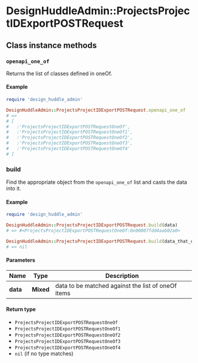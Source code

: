 # DesignHuddleAdmin::ProjectsProjectIDExportPOSTRequest

## Class instance methods

### `openapi_one_of`

Returns the list of classes defined in oneOf.

#### Example

```ruby
require 'design_huddle_admin'

DesignHuddleAdmin::ProjectsProjectIDExportPOSTRequest.openapi_one_of
# =>
# [
#   :'ProjectsProjectIDExportPOSTRequestOneOf',
#   :'ProjectsProjectIDExportPOSTRequestOneOf1',
#   :'ProjectsProjectIDExportPOSTRequestOneOf2',
#   :'ProjectsProjectIDExportPOSTRequestOneOf3',
#   :'ProjectsProjectIDExportPOSTRequestOneOf4'
# ]
```

### build

Find the appropriate object from the `openapi_one_of` list and casts the data into it.

#### Example

```ruby
require 'design_huddle_admin'

DesignHuddleAdmin::ProjectsProjectIDExportPOSTRequest.build(data)
# => #<ProjectsProjectIDExportPOSTRequestOneOf:0x00007fdd4aab02a0>

DesignHuddleAdmin::ProjectsProjectIDExportPOSTRequest.build(data_that_doesnt_match)
# => nil
```

#### Parameters

| Name | Type | Description |
| ---- | ---- | ----------- |
| **data** | **Mixed** | data to be matched against the list of oneOf items |

#### Return type

- `ProjectsProjectIDExportPOSTRequestOneOf`
- `ProjectsProjectIDExportPOSTRequestOneOf1`
- `ProjectsProjectIDExportPOSTRequestOneOf2`
- `ProjectsProjectIDExportPOSTRequestOneOf3`
- `ProjectsProjectIDExportPOSTRequestOneOf4`
- `nil` (if no type matches)

